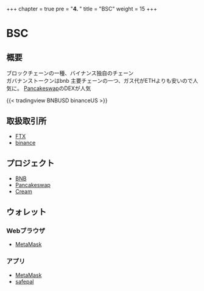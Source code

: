 +++
chapter = true
pre = "<b>4. </b>"
title = "BSC"
weight = 15
+++

# BSC
## 概要
ブロックチェーンの一種、バイナンス独自のチェーン  
ガバナンストークンはbnb
主要チェーンの一つ、ガス代がETHよりも安いので人気に。
[Pancakeswap](https://pancakeswap.finance)のDEXが人気

{{< tradingview BNBUSD binanceUS >}}

## 取扱取引所

- [FTX](https://ftx.com/#a=34339172)  
- [binance](https://accounts.binance.com/ja/register?ref=25096395)

## プロジェクト
- [BNB](/bsc/bnb/)
- [Pancakeswap](/bsc/pancakeswap/)
- [Cream](/bsc/cream/)

## ウォレット

### Webブラウザ
- [MetaMask](https://metamask.io)

### アプリ
- [MetaMask](https://metamask.io)
- [safepal](https://safepal.io)
